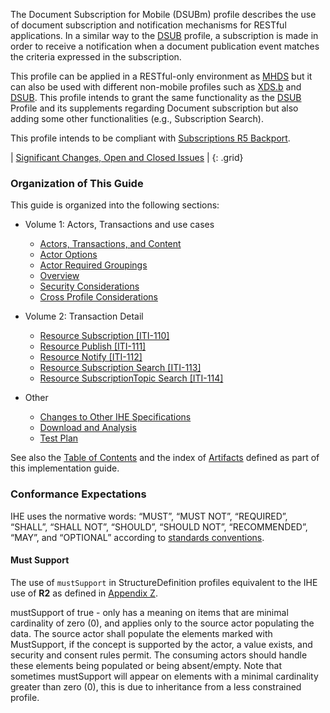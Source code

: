 The Document Subscription for Mobile (DSUBm) profile describes the use of document subscription and notification mechanisms for RESTful applications. In a similar way to the [DSUB](https://profiles.ihe.net/ITI/TF/Volume1/ch-26.html) profile, a subscription is made in order to receive a notification when a document publication event matches the criteria expressed in the subscription. 

This profile can be applied in a RESTful-only environment as [MHDS](https://profiles.ihe.net/ITI/TF/Volume1/ch-50.html#50) but it can also be used with different non-mobile profiles such as [XDS.b](https://profiles.ihe.net/ITI/TF/Volume1/ch-10.html) and [DSUB](https://profiles.ihe.net/ITI/TF/Volume1/ch-26.html). This profile intends to grant the same functionality as the [DSUB](https://profiles.ihe.net/ITI/TF/Volume1/ch-26.html) Profile and its supplements regarding Document subscription but also adding some other functionalities (e.g., Subscription Search).

This profile intends to be compliant with [Subscriptions R5 Backport](http://hl7.org/fhir/uv/subscriptions-backport/STU1.1/).


<div markdown="1" class="stu-note">

| [Significant Changes, Open and Closed Issues](issues.html) |
{: .grid}

</div>

### Organization of This Guide
This guide is organized into the following sections:

- Volume 1: Actors, Transactions and use cases
   - [Actors, Transactions, and Content](volume-1.html#1541-dsubm-actors-transactions-and-content-modules)
   - [Actor Options](volume-1.html#1542-actor-options)
   - [Actor Required Groupings](volume-1.html#1543-required-actor-groupings)
   - [Overview](volume-1.html#1544-dsubm-overview)
   - [Security Considerations](volume-1.html#1545-security-considerations)
   - [Cross Profile Considerations](volume-1.html#1546-cross-profile-considerations)
- Volume 2: Transaction Detail
   - [Resource Subscription [ITI-110]](ITI-110.html)
   - [Resource Publish [ITI-111]](ITI-111.html)
   - [Resource Notify [ITI-112]](ITI-112.html)
   - [Resource Subscription Search [ITI-113]](ITI-113.html)
   - [Resource SubscriptionTopic Search [ITI-114]](ITI-114.html)

- Other
   - [Changes to Other IHE Specifications](other.html)
   - [Download and Analysis](download.html)
   - [Test Plan](testplan.html)   

See also the [Table of Contents](toc.html) and the index of [Artifacts](artifacts.html) defined as part of this implementation guide.

### Conformance Expectations

IHE uses the normative words: “MUST”, “MUST NOT”, “REQUIRED”, “SHALL”, “SHALL NOT”, “SHOULD”, “SHOULD NOT”, “RECOMMENDED”, “MAY”, and “OPTIONAL” according to [standards conventions](https://profiles.ihe.net/GeneralIntro/ch-E.html).

#### Must Support

The use of ```mustSupport``` in StructureDefinition profiles equivalent to the IHE use of **R2** as defined in [Appendix Z](https://profiles.ihe.net/ITI/TF/Volume2/ch-Z.html#z.10-profiling-conventions-for-constraints-on-fhir).

mustSupport of true - only has a meaning on items that are minimal cardinality of zero (0), and applies only to the source actor populating the data. The source actor shall populate the elements marked with MustSupport, if the concept is supported by the actor, a value exists, and security and consent rules permit. 
The consuming actors should handle these elements being populated or being absent/empty. 
Note that sometimes mustSupport will appear on elements with a minimal cardinality greater than zero (0), this is due to inheritance from a less constrained profile.
